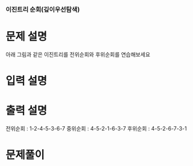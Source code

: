 ### 이진트리 순회(깊이우선탐색)

# 문제 설명

아래 그림과 같은 이진트리를 전위순회와 후위순회를 연습해보세요


# 입력 설명



# 출력 설명
전위순회 : 1-2-4-5-3-6-7
중위순회 : 4-5-2-1-6-3-7
후위순회 : 4-5-2-6-7-3-1

# 문제풀이
